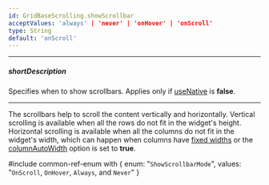 ```yaml
---
id: GridBaseScrolling.showScrollbar
acceptValues: 'always' | 'never' | 'onHover' | 'onScroll'
type: String
default: 'onScroll'
---
```

---
##### shortDescription
Specifies when to show scrollbars. Applies only if [useNative](/api-reference/10%20UI%20Widgets/GridBase/1%20Configuration/scrolling/useNative.md '{basewidgetpath}/Configuration/scrolling/#useNative') is **false**.

---
The scrollbars help to scroll the content vertically and horizontally. Vertical scrolling is available when all the rows do not fit in the widget's height. Horizontal scrolling is available when all the columns do not fit in the widget's width, which can happen when columns have [fixed widths](/api-reference/10%20UI%20Widgets/DOMComponent/1%20Configuration/width.md '{basewidgetpath}/Configuration/#width') or the [columnAutoWidth](/api-reference/10%20UI%20Widgets/GridBase/1%20Configuration/columnAutoWidth.md '{basewidgetpath}/Configuration/#columnAutoWidth') option is set to **true**.

#include common-ref-enum with {
    enum: "`ShowScrollbarMode`",
    values: "`OnScroll`, `OnHover`, `Always`, and `Never`"
}